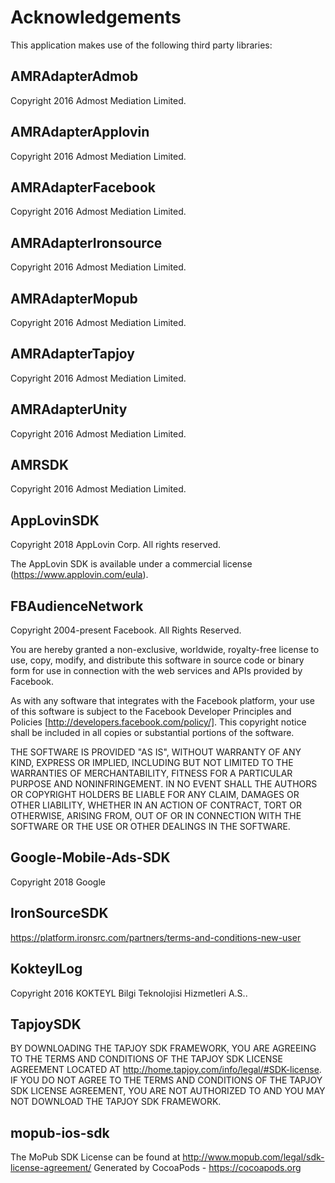 # Acknowledgements
This application makes use of the following third party libraries:

## AMRAdapterAdmob

Copyright 2016
Admost Mediation Limited. 


## AMRAdapterApplovin

Copyright 2016
Admost Mediation Limited. 


## AMRAdapterFacebook

Copyright 2016
Admost Mediation Limited. 


## AMRAdapterIronsource

Copyright 2016
Admost Mediation Limited. 


## AMRAdapterMopub

Copyright 2016
Admost Mediation Limited. 


## AMRAdapterTapjoy

Copyright 2016
Admost Mediation Limited. 


## AMRAdapterUnity

Copyright 2016
Admost Mediation Limited. 


## AMRSDK

Copyright 2016
Admost Mediation Limited. 


## AppLovinSDK


Copyright 2018 AppLovin Corp. All rights reserved.

The AppLovin SDK is available under a commercial license (https://www.applovin.com/eula).



## FBAudienceNetwork

Copyright 2004-present Facebook. All Rights Reserved.

You are hereby granted a non-exclusive, worldwide, royalty-free license to use,
copy, modify, and distribute this software in source code or binary form for use
in connection with the web services and APIs provided by Facebook.

As with any software that integrates with the Facebook platform, your use of
this software is subject to the Facebook Developer Principles and Policies
[http://developers.facebook.com/policy/]. This copyright notice shall be
included in all copies or substantial portions of the software.

THE SOFTWARE IS PROVIDED "AS IS", WITHOUT WARRANTY OF ANY KIND, EXPRESS OR
IMPLIED, INCLUDING BUT NOT LIMITED TO THE WARRANTIES OF MERCHANTABILITY, FITNESS
FOR A PARTICULAR PURPOSE AND NONINFRINGEMENT. IN NO EVENT SHALL THE AUTHORS OR
COPYRIGHT HOLDERS BE LIABLE FOR ANY CLAIM, DAMAGES OR OTHER LIABILITY, WHETHER
IN AN ACTION OF CONTRACT, TORT OR OTHERWISE, ARISING FROM, OUT OF OR IN
CONNECTION WITH THE SOFTWARE OR THE USE OR OTHER DEALINGS IN THE SOFTWARE.


## Google-Mobile-Ads-SDK

Copyright 2018 Google

## IronSourceSDK

https://platform.ironsrc.com/partners/terms-and-conditions-new-user

## KokteylLog

Copyright 2016
KOKTEYL Bilgi Teknolojisi Hizmetleri A.S.. 


## TapjoySDK

BY DOWNLOADING THE TAPJOY SDK FRAMEWORK, YOU ARE AGREEING TO THE TERMS AND CONDITIONS OF THE TAPJOY SDK LICENSE AGREEMENT LOCATED AT http://home.tapjoy.com/info/legal/#SDK-license.  IF YOU DO NOT AGREE TO THE TERMS AND CONDITIONS OF THE TAPJOY SDK LICENSE AGREEMENT, YOU ARE NOT AUTHORIZED TO AND YOU MAY NOT DOWNLOAD THE TAPJOY SDK FRAMEWORK.

## mopub-ios-sdk

The MoPub SDK License can be found at http://www.mopub.com/legal/sdk-license-agreement/
Generated by CocoaPods - https://cocoapods.org
